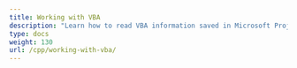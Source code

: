 ```yaml
---
title: Working with VBA
description: "Learn how to read VBA information saved in Microsoft Project files using Aspose.Tasks for C++."
type: docs
weight: 130
url: /cpp/working-with-vba/
---
```

